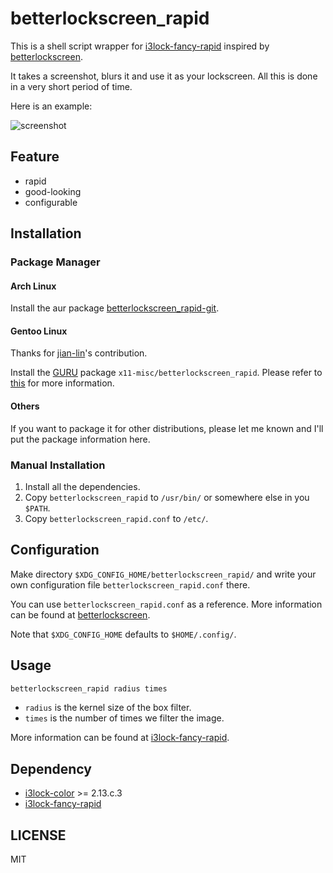 # betterlockscreen_rapid

This is a shell script wrapper for [i3lock-fancy-rapid][] inspired by [betterlockscreen][].

It takes a screenshot, blurs it and use it as your lockscreen. All this is done in a very short period of time.

Here is an example:

![screenshot](screenshot.png)

## Feature

- rapid
- good-looking
- configurable

## Installation

### Package Manager

#### Arch Linux

Install the aur package [betterlockscreen_rapid-git](https://aur.archlinux.org/packages/betterlockscreen_rapid-git).

#### Gentoo Linux

Thanks for [jian-lin](https://github.com/jian-lin)'s contribution.

Install the [GURU](https://wiki.gentoo.org/wiki/Project:GURU) package `x11-misc/betterlockscreen_rapid`. Please refer to [this](https://github.com/oakszyjrnrdy/betterlockscreen_rapid/issues/1#issue-771802017) for more information.

#### Others

If you want to package it for other distributions, please let me known and I'll put the package information here.

### Manual Installation

1. Install all the dependencies.
2. Copy `betterlockscreen_rapid` to `/usr/bin/` or somewhere else in you `$PATH`.
3. Copy `betterlockscreen_rapid.conf` to `/etc/`.

## Configuration

Make directory `$XDG_CONFIG_HOME/betterlockscreen_rapid/` and write your own configuration file `betterlockscreen_rapid.conf` there.

You can use `betterlockscreen_rapid.conf` as a reference. More information can be found at [betterlockscreen][].

Note that `$XDG_CONFIG_HOME` defaults to `$HOME/.config/`.

## Usage

```bash
betterlockscreen_rapid radius times
```

- `radius` is the kernel size of the box filter.
- `times` is the number of times we filter the image.

More information can be found at [i3lock-fancy-rapid][].

## Dependency

- [i3lock-color][] >= 2.13.c.3
- [i3lock-fancy-rapid][]

## LICENSE

MIT

[i3lock-color]: https://github.com/Raymo111/i3lock-color
[i3lock-fancy-rapid]: https://github.com/yvbbrjdr/i3lock-fancy-rapid
[betterlockscreen]: https://github.com/pavanjadhaw/betterlockscreen
